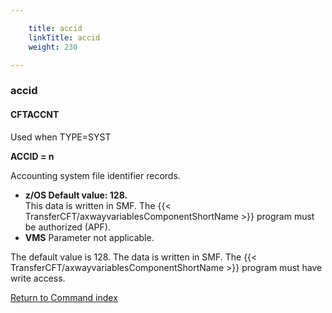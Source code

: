 ```yaml
---

    title: accid
    linkTitle: accid
    weight: 230

---
```

<span id="accid"></span>

### accid

<span id="accid_CFTACCNT"></span>

#### CFTACCNT

Used when TYPE=SYST

****ACCID = n****

Accounting system file identifier records.

- <span style="font-weight: bold;">****z/OS**** </span> <span style="font-weight: bold;">****Default
    value: 128.****</span>  
    This data is written in SMF. The {{< TransferCFT/axwayvariablesComponentShortName >}} program must be authorized
    (APF).
- <span style="font-weight: bold;">****VMS****</span> Parameter not applicable.

The default value is 128. The data is
written in SMF. The {{< TransferCFT/axwayvariablesComponentShortName  >}} program must have write access.

[Return to Command index](../../)
